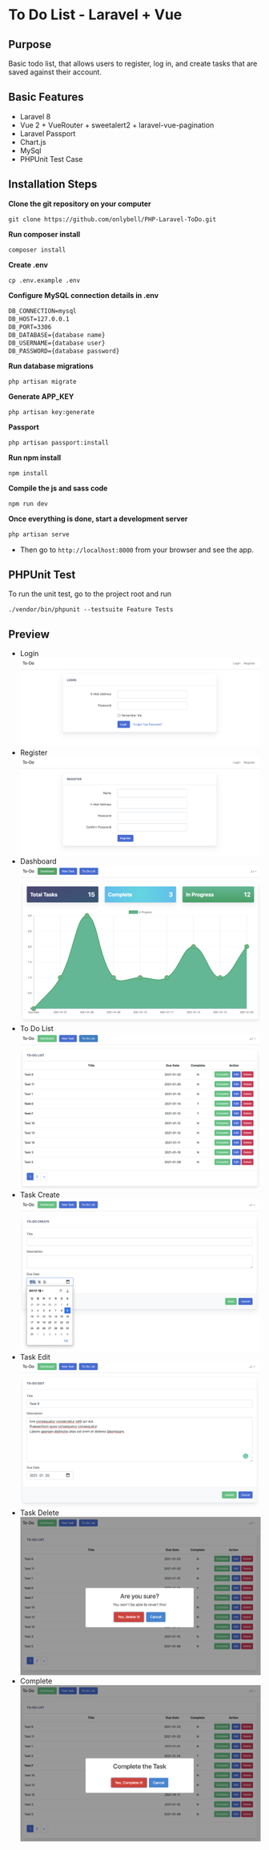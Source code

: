 # To Do List - Laravel + Vue
## Purpose
Basic todo list, that allows users to register, log in, and create tasks that are saved against their account. 

## Basic Features
- Laravel 8
- Vue 2 + VueRouter + sweetalert2 + laravel-vue-pagination
- Laravel Passport
- Chart.js
- MySql
- PHPUnit Test Case

## Installation Steps

**Clone the git repository on your computer**
```
git clone https://github.com/onlybell/PHP-Laravel-ToDo.git
```
**Run composer install**
```
composer install
```
**Create .env**
```
cp .env.example .env
```
**Configure MySQL connection details in .env**
```
DB_CONNECTION=mysql
DB_HOST=127.0.0.1
DB_PORT=3306
DB_DATABASE={database name}
DB_USERNAME={database user}
DB_PASSWORD={database password}
```
**Run database migrations**
```
php artisan migrate
```
**Generate APP_KEY**
```
php artisan key:generate
```
**Passport**
```
php artisan passport:install
```
**Run npm install**
```
npm install
```
**Compile the js and sass code**
```
npm run dev
```
**Once everything is done, start a development server**
```bash
php artisan serve
```
- Then go to `http://localhost:8000` from your browser and see the app.


## PHPUnit Test
To run the unit test, go to the project root and run
```
./vendor/bin/phpunit --testsuite Feature Tests
```
## Preview
- Login
![Login Page](/screen/img_login.png)
- Register
![Register Page](/screen/img_user_register.png)
- Dashboard
![Dashboard Page](/screen/img_dashboard.png)
- To Do List
![List Page](/screen/img_list.png)
- Task Create
![Create Page](/screen/img_create.png)
- Task Edit
![Edit Page](/screen/img_edit.png)
- Task Delete
![Delete Page](/screen/img_delete.png)
- Complete
![Complete Page](/screen/img_complete.png)
